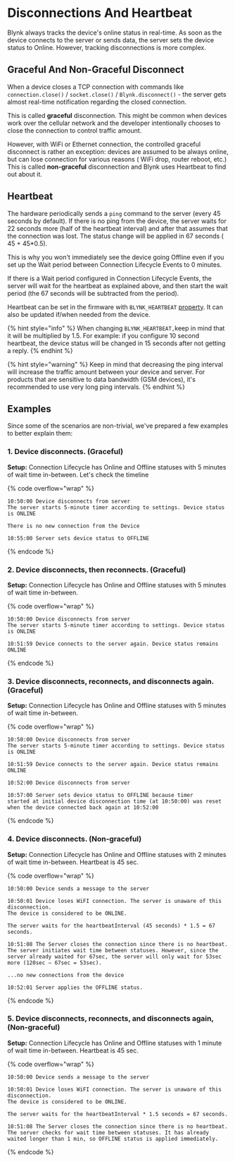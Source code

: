 # Disconnections And Heartbeat

Blynk always tracks the device's online status in real-time. As soon as the device connects to the server or sends data, the server sets the device status to Online. However, tracking disconnections is more complex.



## Graceful And Non-Graceful Disconnect

When a device closes a TCP connection with commands like `connection.close()` / `socket.close()` / `Blynk.disconnect()` - the server gets almost real-time notification regarding the closed connection.&#x20;

This is called **graceful** disconnection. This might be common when devices work over the cellular network and the developer intentionally chooses to close the connection to control traffic amount.&#x20;

However, with WiFi or Ethernet connection, the controlled graceful disconnect is rather an exception: devices are assumed to be always online, but can lose connection for various reasons ( WiFi drop, router reboot, etc.) This is called **non-graceful** disconnection and Blynk uses Heartbeat to find out about it.



## Heartbeat

The hardware periodically sends a `ping` command to the server (every 45 seconds by default). If there is no ping from the device, the server waits for 22 seconds more (half of the heartbeat interval) and after that assumes that the connection was lost. The status change will be applied in 67 seconds ( 45 + 45\*0.5).&#x20;

This is why you won't immediately see the device going Offline even if you set up the Wait period between Connection Lifecycle Events to 0 minutes.&#x20;

If there is a Wait period configured in Connection Lifecycle Events, the server will wait for the heartbeat as explained above, and then start the wait period (the 67 seconds will be subtracted from the period).



Heartbeat can be set in the firmware with `BLYNK_HEARTBEAT` [property](https://github.com/blynkkk/blynk-library/blob/master/src/Blynk/BlynkConfig.h). It can also be updated if/when needed from the device.

{% hint style="info" %}
When changing `BLYNK_HEARTBEAT,`keep in mind that it will be multiplied by 1.5. For example: if you configure 10 second heartbeat, the device status will be changed in 15 seconds after not getting a reply.&#x20;
{% endhint %}

{% hint style="warning" %}
Keep in mind that decreasing the ping interval will increase the traffic amount between your device and server. For products that are sensitive to data bandwidth (GSM devices), it's recommended to use very long ping intervals.
{% endhint %}





## Examples

Since some of the scenarios are non-trivial, we've prepared a few examples to better explain them:

### 1. Device disconnects. (Graceful)

**Setup:** Connection Lifecycle has Online and Offline statuses with 5 minutes of wait time in-between. Let's check the timeline

{% code overflow="wrap" %}
```
10:50:00 Device disconnects from server
The server starts 5-minute timer according to settings. Device status is ONLINE

There is no new connection from the Device

10:55:00 Server sets device status to OFFLINE
```
{% endcode %}

### 2. Device disconnects, then reconnects. (Graceful)&#x20;

**Setup:** Connection Lifecycle has Online and Offline statuses with 5 minutes of wait time in-between.

{% code overflow="wrap" %}
```
10:50:00 Device disconnects from server
The server starts 5-minute timer according to settings. Device status is ONLINE

10:51:59 Device connects to the server again. Device status remains ONLINE 
```
{% endcode %}

### 3. Device disconnects, reconnects, and disconnects again. (Graceful)&#x20;

**Setup:** Connection Lifecycle has Online and Offline statuses with 5 minutes of wait time in-between.

{% code overflow="wrap" %}
```
10:50:00 Device disconnects from server
The server starts 5-minute timer according to settings. Device status is ONLINE

10:51:59 Device connects to the server again. Device status remains ONLINE

10:52:00 Device disconnects from server

10:57:00 Server sets device status to OFFLINE because timer 
started at initial device disconnection time (at 10:50:00) was reset when the device connected back again at 10:52:00
```
{% endcode %}

### 4. Device disconnects. (Non-graceful)

**Setup:** Connection Lifecycle has Online and Offline statuses with 2 minutes of wait time in-between. Heartbeat is 45 sec.

{% code overflow="wrap" %}
```
10:50:00 Device sends a message to the server

10:50:01 Device loses WiFI connection. The server is unaware of this disconnection.
The device is considered to be ONLINE.

The server waits for the heartbeatInterval (45 seconds) * 1.5 = 67 seconds. 

10:51:08 The Server closes the connection since there is no heartbeat.
The server initiates wait time between statuses. However, since the server already waited for 67sec, the server will only wait for 53sec more (120sec – 67sec = 53sec).

...no new connections from the device

10:52:01 Server applies the OFFLINE status.
```
{% endcode %}

### 5. Device disconnects, reconnects, and disconnects again, (Non-graceful)&#x20;

**Setup:** Connection Lifecycle has Online and Offline statuses with 1 minute of wait time in-between. Heartbeat is 45 sec.

{% code overflow="wrap" %}
```
10:50:00 Device sends a message to the server

10:50:01 Device loses WiFI connection. The server is unaware of this disconnection.
The device is considered to be ONLINE.

The server waits for the heartbeatInterval * 1.5 seconds = 67 seconds. 

10:51:08 The Server closes the connection since there is no heartbeat.
The server checks for wait time between statuses. It has already waited longer than 1 min, so OFFLINE status is applied immediately.
```
{% endcode %}

